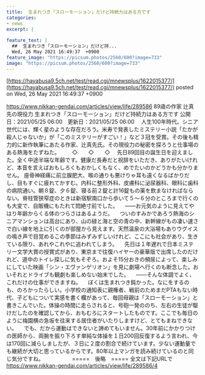 ```yaml
---
title:  生まれつき「スローモーション」だけど持続力はある方です  
categories:
- news
excerpt: |
  
feature_text: |
  ##  生まれつき「スローモーション」だけど持...
  Wed, 26 May 2021 16:49:37  +0900
feature_image: "https://picsum.photos/2560/600?image=733"
image: "https://picsum.photos/2560/600?image=733"
---
```


[https://hayabusa9.5ch.net/test/read.cgi/mnewsplus/1622015377/](https://hayabusa9.5ch.net/test/read.cgi/mnewsplus/1622015377/)
posted on Wed, 26 May 2021 16:49:37  +0900

<!--more-->

https://www.nikkan-gendai.com/articles/view/life/289586 89歳の作家 辻真先の現役力 生まれつき「スローモーション」だけど持続力はある方です 公開日：2021/05/25 06:00　更新日：2021/05/25 06:00 　人生100年時代。シニア世代には、輝く星のような存在だろう。米寿で発表したミステリー小説「たかが殺人じゃないか」が「このミステリーがすごい！」など３冠を受賞。その後も精力的に新作執筆にあたる作家、辻真先氏。その現役力の秘密を探ろうと仕事場のある熱海をたずねた。 　　◇　　◇　　◇ 　先日89回目の誕生日を迎えました。全く中途半端な年齢です。健康だ長寿だと祝辞をいただき、ありがたいけれど、本音を言えばおもしろくもおかしくもなく、めでたいのかどうかも分かりません。 座骨神経痛に前立腺肥大、喉の通りも悪けりゃ耳も遠くなるばかりだし、目もすぐに疲れてかすむ。内科に整形外科、皮膚科に泌尿器科、眼科に歯科の病院通い。朝８錠、夕６錠、寝る前２錠と計16錠もの薬を飲まなければならない。脊柱管狭窄症のときは新宿駅南口から歩いて５〜６分のところまで行くのも大変で、自販機にもたれて悶絶寸前でした。 　——お元気のように見えてやはり年齢からくる体のつらさはあるようだ。 　ついのすみかであろう熱海のシニアマンションは高台にあり、山の緑と海と空の青の中、新幹線がもの凄い速さで白い線を地上に引くのが部屋から見えます。天然温泉の大浴場もありウグイスの鳴き声で目覚めるこの季節はみずみずしいけれど、ここにも社会があり、生きている限り、あれやこれやに追われてしまう。 　先日は１年遅れで日本ミステリー文学大賞の授賞式があり、東京まで往復ハイヤーの豪華版で出席したのだけれど、道中のトイレ探しに気もそぞろ。およそ15分おきの頻尿によって、楽しみにしていた映画「シン・エヴァンゲリオン」を見に劇場へ行くのも断念した。おいそれとドライブも観劇も楽しめない始末でした。 　——そんな体調でよく、これだけの仕事ができますね。 　ぼくは生まれつき鈍かった。なにをするのも、のろかったらしい。小学校の通知表に親権者、戦前のためまだPTAもない時代、子どもについて実感を書く欄があって、毎回母親は「スローモーション」と書きこんでいた。体操の時間に走らされると、号砲一発ののち、左右の生徒が駆けだしたのを確認してから、おもむろにスタートしたものです。ここでも毎日のように梅園横の急坂を往来する居住者がいたりしますけど、とてもまねできない。 　でも、だから運動はできないと諦めてもいません。30年前にかかりつけの医師から、両腕を振り下ろす単純な体操を１日200回反復するよう言われ、今は170回に減らしましたが、３日に２度の割合で続けています。少ない運動量でも継続が大切と思っているからです。80年以上マンガを読み続けているのと同じ気分ですね。 　　　　　=====　後略　===== 全文は下記URLで https://www.nikkan-gendai.com/articles/view/life/289586/4
